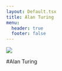 ```yaml
---
layout: Default.tsx
title: Alan Turing
menu:
  header: true
  footer: false
---
```

![](/media/images/alanturing.jpg)

\#﻿Alan Turing